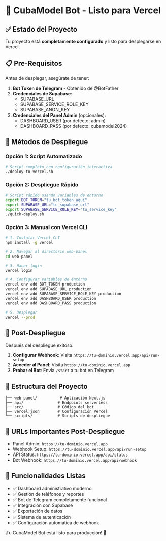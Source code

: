 # 🚀 CubaModel Bot - Listo para Vercel

## ✅ Estado del Proyecto
Tu proyecto está **completamente configurado** y listo para desplegarse en Vercel.

## 📋 Pre-Requisitos
Antes de desplegar, asegúrate de tener:

1. **Bot Token de Telegram** - Obtenido de @BotFather
2. **Credenciales de Supabase**:
   - SUPABASE_URL
   - SUPABASE_SERVICE_ROLE_KEY
   - SUPABASE_ANON_KEY
3. **Credenciales del Panel Admin** (opcionales):
   - DASHBOARD_USER (por defecto: admin)
   - DASHBOARD_PASS (por defecto: cubamodel2024)

## 🚀 Métodos de Despliegue

### Opción 1: Script Automatizado
```bash
# Script completo con configuración interactiva
./deploy-to-vercel.sh
```

### Opción 2: Despliegue Rápido
```bash
# Script rápido usando variables de entorno
export BOT_TOKEN="tu_bot_token_aqui"
export SUPABASE_URL="tu_supabase_url"
export SUPABASE_SERVICE_ROLE_KEY="tu_service_key"
./quick-deploy.sh
```

### Opción 3: Manual con Vercel CLI
```bash
# 1. Instalar Vercel CLI
npm install -g vercel

# 2. Navegar al directorio web-panel
cd web-panel

# 3. Hacer login
vercel login

# 4. Configurar variables de entorno
vercel env add BOT_TOKEN production
vercel env add SUPABASE_URL production
vercel env add SUPABASE_SERVICE_ROLE_KEY production
vercel env add DASHBOARD_USER production
vercel env add DASHBOARD_PASS production

# 5. Desplegar
vercel --prod
```

## 🔧 Post-Despliegue

Después del despliegue exitoso:

1. **Configurar Webhook**: Visita `https://tu-dominio.vercel.app/api/run-setup`
2. **Acceder al Panel**: Visita `https://tu-dominio.vercel.app` 
3. **Probar el Bot**: Envía `/start` a tu bot en Telegram

## 📁 Estructura del Proyecto
```
├── web-panel/          # Aplicación Next.js
├── api/               # Endpoints serverless
├── src/               # Código del bot
├── vercel.json        # Configuración Vercel
└── scripts/           # Scripts de despliegue
```

## 🔗 URLs Importantes Post-Despliegue
- Panel Admin: `https://tu-dominio.vercel.app`
- Webhook Setup: `https://tu-dominio.vercel.app/api/run-setup`
- API Status: `https://tu-dominio.vercel.app/api/status`
- Bot Webhook: `https://tu-dominio.vercel.app/api/webhook`

## 🎯 Funcionalidades Listas
- ✅ Dashboard administrativo moderno
- ✅ Gestión de teléfonos y reportes
- ✅ Bot de Telegram completamente funcional
- ✅ Integración con Supabase
- ✅ Exportación de datos
- ✅ Sistema de autenticación
- ✅ Configuración automática de webhook

¡Tu CubaModel Bot está listo para producción! 🎉